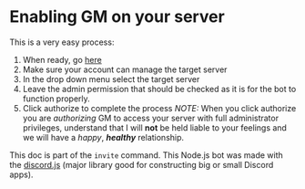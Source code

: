 # Enabling GM on your server
This is a very easy process:
1. When ready, go [here](https://discordapp.com/api/oauth2/authorize?client_id=560223567967551519&permissions=8&redirect_uri=https%3A%2F%2Fdigmsl.link%2Fgreenmesa&scope=bot)
2. Make sure your account can manage the target server
3. In the drop down menu select the target server
4. Leave the admin permission that should be checked as it is for the bot to function properly.
5. Click authorize to complete the process
*NOTE:* When you click authorize you are _authorizing_ GM to access your server with full administrator privileges, understand that I will **not** be held liable to your feelings and we will have a *happy*, ***healthy*** relationship.

This doc is part of the `invite` command. This Node.js bot was made with the [discord.js](https://discord.js.org) (major library good for constructing big or small Discord apps).
